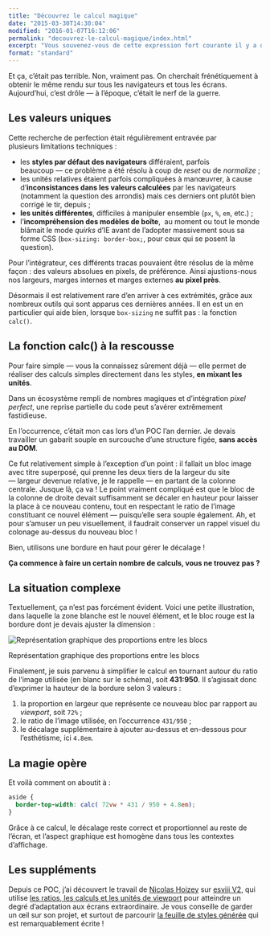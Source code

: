 ```yaml
---
title: "Découvrez le calcul magique"
date: "2015-03-30T14:30:04"
modified: "2016-01-07T16:12:06"
permalink: "decouvrez-le-calcul-magique/index.html"
excerpt: "Vous souvenez-vous de cette expression fort courante il y a quelques années, le fameux «&nbsp;nombre magique&nbsp;»&nbsp;? Cette pratique a tendance à disparaître depuis l’avènement du _responsive design_ et le besoin de souplesse, que ne permettait pas un `height:&nbsp;42px;`. Mais les nouvelles propriétés CSS et le support des navigateurs m’ont permis de rencontrer le niveau deux de ce sortilège&nbsp;: le **calcul magique**. Venez voir, c’est rigolo&nbsp;! [Lire la suite de «&nbsp;Découvrez le calcul magique&nbsp;» →](https://www.ffoodd.fr/decouvrez-le-calcul-magique/)"
format: "standard"
---
```

Et ça, c’était pas terrible. Non, vraiment pas. On cherchait frénétiquement à obtenir le même rendu sur tous les navigateurs et tous les écrans. Aujourd’hui, c’est drôle —&nbsp;à l’époque, c’était le nerf de la guerre.

## Les valeurs uniques

Cette recherche de perfection était régulièrement entravée par plusieurs&nbsp;limitations techniques&nbsp;:

* les **styles par défaut des navigateurs** différaient, parfois beaucoup&nbsp;—&nbsp;ce problème a été résolu à coup de _reset_ ou de _normalize_&nbsp;;
* les unités relatives étaient parfois compliquées à manœuvrer, à cause d’**inconsistances dans les valeurs calculées** par les navigateurs (notamment la question des arrondis) mais ces derniers ont plutôt bien corrigé le tir, depuis&nbsp;;
* **les unités différentes**, difficiles à manipuler ensemble (`px`, `%`, `em`, etc.)&nbsp;;
* l’**incompréhension des modèles de boîte**, &nbsp;au moment ou tout le monde blâmait le mode _quirks_ d’IE avant de l’adopter massivement sous sa forme CSS (`box-sizing: border-box;`, pour ceux qui se posent la question).

Pour l’intégrateur, ces différents tracas pouvaient être résolus de la même façon&nbsp;: des valeurs absolues en pixels, de préférence. Ainsi ajustions-nous nos largeurs, marges internes et marges externes **au pixel près**.

Désormais il est relativement rare d’en arriver à ces extrémités, grâce aux nombreux outils qui sont apparus ces dernières années. Il en est un en particulier qui aide bien, lorsque `box-sizing` ne suffit pas&nbsp;: la fonction `calc()`.

## La fonction calc() à la rescousse

Pour faire simple —&nbsp;vous la connaissez sûrement déjà&nbsp;— elle permet de réaliser des calculs simples directement dans les styles, **en mixant les unités**.

Dans un écosystème rempli de nombres magiques et d’intégration _pixel perfect_, une reprise partielle du code peut s’avérer extrêmement fastidieuse.

En l’occurrence, c’était mon cas lors d’un POC l’an dernier. Je devais travailler un gabarit souple en surcouche d’une structure figée, **sans accès au DOM**.

Ce fut relativement simple à l’exception d’un point&nbsp;: il fallait un bloc image avec titre superposé, qui prenne les deux tiers de la largeur du site —&nbsp;largeur devenue relative, je le rappelle&nbsp;— en partant de la colonne centrale. Jusque là, ça va&nbsp;! Le point vraiment compliqué est que le bloc de la colonne de droite devait suffisamment se décaler en hauteur pour laisser la place à ce nouveau contenu, tout en respectant le ratio de l’image constituant ce nouvel élément —&nbsp;puisqu’elle sera souple également. Ah, et pour s’amuser un peu visuellement, il faudrait conserver un rappel visuel du colonage au-dessus du nouveau bloc&nbsp;!

Bien, utilisons une bordure en haut pour gérer le décalage&nbsp;!

**Ça commence à faire un certain nombre de calculs, vous ne trouvez pas&nbsp;?**

## La situation complexe

Textuellement, ça n’est pas forcément évident. Voici une petite illustration, dans laquelle la zone blanche est le nouvel élément, et le bloc rouge est la bordure dont je devais ajuster la dimension&nbsp;:

![Représentation graphique des proportions entre les blocs](/images/2015/03/calc-300x209.png)

Représentation graphique des proportions entre les blocs

Finalement, je suis parvenu à simplifier le calcul en tournant autour du ratio de l’image utilisée (en blanc sur le schéma), soit **431:950**. Il s’agissait donc d’exprimer la hauteur de la bordure selon 3 valeurs&nbsp;:

1.  la proportion en largeur que représente ce nouveau bloc par rapport au _viewport_, soit `72%`&nbsp;;
2.  le ratio de l’image utilisée, en l’occurrence `431/950`&nbsp;;
3.  le décalage supplémentaire à ajouter au-dessus et en-dessous pour l’esthétisme, ici `4.8em`.

## La magie opère

Et voilà comment on aboutit à&nbsp;:

```css
aside {
  border-top-width: calc( 72vw * 431 / 950 + 4.8em);
}
```

Grâce à ce calcul, le décalage reste correct et proportionnel au reste de l’écran, et l’aspect graphique est homogène dans tous les contextes d’affichage.

## Les suppléments

Depuis ce POC, j’ai découvert le travail de [Nicolas Hoizey](http://gasteroprod.com/) sur [esviji V2](https://github.com/nhoizey/esviji), qui utilise [les ratios, les calculs et les unités de viewport](https://github.com/nhoizey/esviji/blob/master/src/sass/_screen.scss) pour atteindre un degré d’adaptation aux écrans extraordinaire. Je vous conseille de garder un œil sur son projet, et surtout de parcourir [la feuille de styles générée](https://gist.github.com/nhoizey/f31cf92114a376a23155) qui est remarquablement écrite&nbsp;!